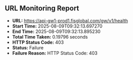## URL Monitoring Report

- **URL:** https://api-gw1-prod1.fisglobal.com/gw/v1/health
- **Start Time:** 2025-08-09T09:32:13.697270
- **End Time:** 2025-08-09T09:32:13.895230
- **Total Time Taken:** 0.19796 seconds
- **HTTP Status Code:** 403
- **Status:** Failure
- **Failure Reason:** HTTP Status Code: 403
